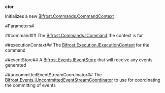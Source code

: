 **ctor**

Initializes a new [Bifrost.Commands.CommandContext](Bifrost.Commands.CommandContext)

#Parameters#


##command##
The [Bifrost.Commands.ICommand](Bifrost.Commands.ICommand) the context is for

##executionContext##
The [Bifrost.Execution.IExecutionContext](Bifrost.Execution.IExecutionContext) for the command

##eventStore##
A [Bifrost.Events.IEventStore](Bifrost.Events.IEventStore) that will receive any events generated

##uncommittedEventStreamCoordinator##
The [Bifrost.Events.IUncommittedEventStreamCoordinator](Bifrost.Events.IUncommittedEventStreamCoordinator) to use for coordinating the committing of events
